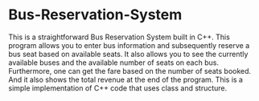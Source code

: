 # Bus-Reservation-System
This is a straightforward Bus Reservation System built in C++. 
This program allows you to enter bus information and subsequently reserve a bus seat based on available seats. 
It also allows you to see the currently available buses and the available number of seats on each bus. 
Furthermore, one can get the fare based on the number of seats booked. And it also shows the total revenue at the end of the program. 
This is a simple implementation of C++ code that uses class and structure.
